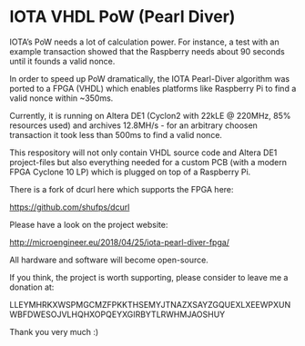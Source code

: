 # IOTA VHDL PoW (Pearl Diver)

IOTA’s PoW needs a lot of calculation power. For instance, a test with an example transaction showed that the Raspberry needs about 90 seconds until it founds a valid nonce.

In order to speed up PoW dramatically, the IOTA Pearl-Diver algorithm was ported to a FPGA (VHDL) which enables platforms like Raspberry Pi to find a valid nonce within ~350ms.

Currently, it is running on Altera DE1 (Cyclon2 with 22kLE @ 220MHz, 85% resources used) and archives 12.8MH/s - for an arbitrary choosen transaction it took less than 500ms to find a valid nonce.

This respository will not only contain VHDL source code and Altera DE1 project-files but also everything needed for a custom PCB (with a modern FPGA Cyclone 10 LP) which is plugged on top of a Raspberry Pi.

There is a fork of dcurl here which supports the FPGA here:

https://github.com/shufps/dcurl

Please have a look on the project website:

http://microengineer.eu/2018/04/25/iota-pearl-diver-fpga/


All hardware and software will become open-source.

If you think, the project is worth supporting, please consider to leave me a donation at:

LLEYMHRKXWSPMGCMZFPKKTHSEMYJTNAZXSAYZGQUEXLXEEWPXUNWBFDWESOJVLHQHXOPQEYXGIRBYTLRWHMJAOSHUY

Thank you very much :)
